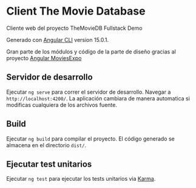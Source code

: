 # Client The Movie Database

Cliente web del proyecto TheMovieDB Fullstack Demo

Generado con [Angular CLI](https://github.com/angular/angular-cli) version 15.0.1.

Gran parte de los módulos y código de la parte de diseño gracias al proyecto [Angular MoviesExpo](https://github.com/abidakram01/angular-movie-app)

## Servidor de desarrollo

Ejecutar `ng serve` para correr el servidor de desarrollo. Navegar a `http://localhost:4200/`.
La aplicación cambiara de manera automatica si modificas cualquiera de los archivos fuente.

## Build

Ejecutar `ng build` para compilar el proyecto. El código generado se almacena en el directorio `dist/`.

## Ejecutar test unitarios

Ejecutar `ng test` para ejecutar los tests unitarios via [Karma](https://karma-runner.github.io).
